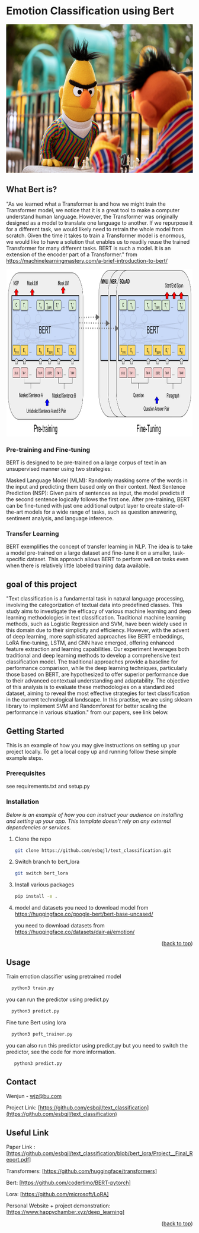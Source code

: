 # Emotion Classification using Bert
<img src="https://github.com/esbqjl/text_classification/blob/bert_lora/image/Bert.jpg" alt="drawing" width="600" height="400"/>

## What Bert is?

"As we learned what a Transformer is and how we might train the Transformer model, we notice that it is a great tool to make a computer understand human language. However, the Transformer was originally designed as a model to translate one language to another. If we repurpose it for a different task, we would likely need to retrain the whole model from scratch. Given the time it takes to train a Transformer model is enormous, we would like to have a solution that enables us to readily reuse the trained Transformer for many different tasks. BERT is such a model. It is an extension of the encoder part of a Transformer."
from https://machinelearningmastery.com/a-brief-introduction-to-bert/

<img src="https://github.com/esbqjl/text_classification/blob/bert_lora/image/BERT_Overall.jpg" alt="drawing" width="1000" height="450"/>

### Pre-training and Fine-tuning
BERT is designed to be pre-trained on a large corpus of text in an unsupervised manner using two strategies:

Masked Language Model (MLM): Randomly masking some of the words in the input and predicting them based only on their context.
Next Sentence Prediction (NSP): Given pairs of sentences as input, the model predicts if the second sentence logically follows the first one.
After pre-training, BERT can be fine-tuned with just one additional output layer to create state-of-the-art models for a wide range of tasks, such as question answering, sentiment analysis, and language inference.

### Transfer Learning
BERT exemplifies the concept of transfer learning in NLP. The idea is to take a model pre-trained on a large dataset and fine-tune it on a smaller, task-specific dataset. This approach allows BERT to perform well on tasks even when there is relatively little labeled training data available.


## goal of this project

"Text classification is a fundamental task in natural language processing, involving the categorization of textual data into predefined classes. This study aims to investigate the efficacy of various machine learning and deep learning methodologies in text classification. Traditional machine learning methods, such as Logistic Regression and SVM, have been widely used in this domain due to their simplicity and efficiency. However, with the advent of deep learning, more sophisticated approaches like BERT embeddings, LoRA fine-tuning, LSTM, and CNN have emerged, offering enhanced feature extraction and learning capabilities. Our experiment leverages both traditional and deep learning methods to develop a comprehensive text classification model. The traditional approaches provide a baseline for performance comparison, while the deep learning techniques, particularly those based on BERT, are hypothesized to offer superior performance due to their advanced contextual understanding and adaptability. The objective of this analysis is to evaluate these methodologies on a standardized dataset, aiming to reveal the most effective strategies for text classification in the current technological landscape. In this practise, we are using sklearn library to implement SVM and Randomforest for better scaling the performance in various situation." from our papers, see link below.

## Getting Started

This is an example of how you may give instructions on setting up your project locally.
To get a local copy up and running follow these simple example steps.

### Prerequisites

see requirements.txt and setup.py

### Installation

_Below is an example of how you can instruct your audience on installing and setting up your app. This template doesn't rely on any external dependencies or services._

1. Clone the repo
   ```sh
   git clone https://github.com/esbqjl/text_classification.git
   ```
2. Switch branch to bert_lora
   ```sh
   git switch bert_lora
   ```
3. Install various packages
   ```sh
   pip install -e .
   ```
4. model and datasets
   you need to download model from https://huggingface.co/google-bert/bert-base-uncased/
   
   you need to download datasets from https://huggingface.co/datasets/dair-ai/emotion/
<p align="right">(<a href="#readme-top">back to top</a>)</p>



<!-- USAGE EXAMPLES -->
## Usage

Train emotion classifier using pretrained model 
 ```sh
   python3 train.py
 ```
you can run the predictor using predict.py
 ```sh
   python3 predict.py
 ```
Fine tune Bert using lora
 ```sh
   python3 peft_trainer.py
 ```
you can also run this predictor using predict.py but you need to switch the predictor, see the code for more information.
```sh
   python3 predict.py
 ```


<!-- Contact -->
## Contact

Wenjun - wjz@bu.com

Project Link: [https://github.com/esbqjl/text_classification](https://github.com/esbqjl/text_classification)

## Useful Link 
Paper Link : [https://github.com/esbqjl/text_classification/blob/bert_lora/Project__Final_Report.pdf]

Transformers: [https://github.com/huggingface/transformers]

Bert: [https://github.com/codertimo/BERT-pytorch]

Lora: [https://github.com/microsoft/LoRA]

Personal Website + project demonstration: [https://www.happychamber.xyz/deep_learning]
<p align="right">(<a href="#readme-top">back to top</a>)</p>





